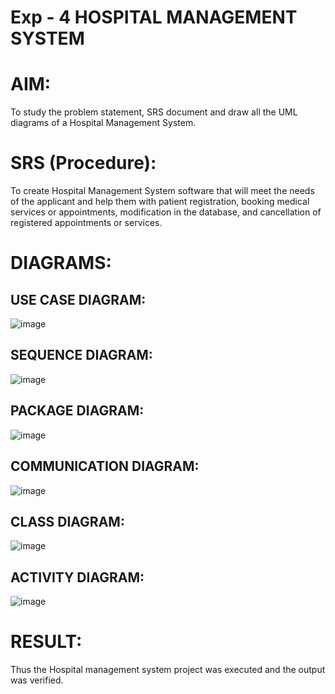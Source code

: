 # Exp - 4 HOSPITAL MANAGEMENT SYSTEM

# AIM:
To study the problem statement, SRS document and draw all the UML diagrams of a Hospital Management System.
# SRS (Procedure):
To create Hospital Management System software that will meet the needs of the applicant and help them with patient registration, booking medical services or appointments, modification in the database, and cancellation of registered appointments or services.
# DIAGRAMS:
## USE CASE DIAGRAM:
![image](https://github.com/user-attachments/assets/7fd1d729-4e44-4c98-ad6d-089ba913cd55)
## SEQUENCE DIAGRAM:
![image](https://github.com/user-attachments/assets/dd17e29d-e38f-4218-b854-fb9f5688e0f8)
## PACKAGE DIAGRAM:
![image](https://github.com/user-attachments/assets/a70eb546-135e-4c98-8623-93ead92bd13c)
## COMMUNICATION DIAGRAM:
![image](https://github.com/user-attachments/assets/5c8b8323-54fb-48ac-a89d-5a0fd29daf93)
## CLASS DIAGRAM:
![image](https://github.com/user-attachments/assets/c6f06a9d-1c4f-4159-a3b4-a54cbb6ee34f)
## ACTIVITY DIAGRAM:
![image](https://github.com/user-attachments/assets/6f939adb-cb44-4bd3-904c-eb0d20bfbbc6)


# RESULT:
Thus the Hospital management system project was executed and the output was verified.
